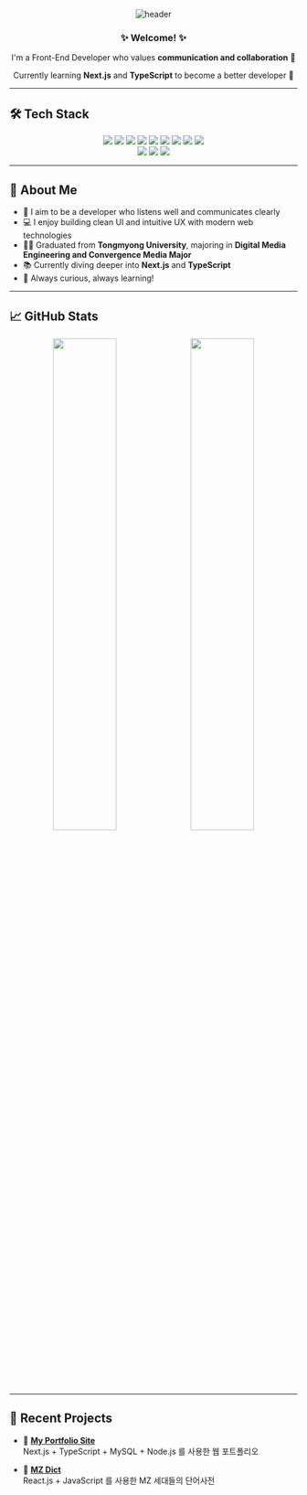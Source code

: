 <div align="center">

![header](https://capsule-render.vercel.app/api?type=waving&color=gradient&height=240&section=header&text=Harang's%20GitHub&fontSize=45&fontAlign=70&fontAlignY=40&animation=twinkling)
  
  <h3>✨ Welcome! ✨</h3>
  <p>I'm a Front-End Developer who values <strong>communication and collaboration</strong> 🤝</p>
  <p>Currently learning <strong>Next.js</strong> and <strong>TypeScript</strong> to become a better developer 🚀</p>

</div>

---

## 🛠️ Tech Stack

<div align="center">
  
  <img src="https://img.shields.io/badge/HTML-E34F26?style=for-the-badge&logo=html5&logoColor=white"/>
  <img src="https://img.shields.io/badge/CSS-1572B6?style=for-the-badge&logo=css3&logoColor=white"/>
  <img src="https://img.shields.io/badge/JavaScript-F7DF1E?style=for-the-badge&logo=javascript&logoColor=black"/>
  <img src="https://img.shields.io/badge/TypeScript-3178C6?style=for-the-badge&logo=typescript&logoColor=white"/>
  <img src="https://img.shields.io/badge/React-61DAFB?style=for-the-badge&logo=react&logoColor=black"/>
  <img src="https://img.shields.io/badge/Next.js-000000?style=for-the-badge&logo=nextdotjs&logoColor=white"/>
  <img src="https://img.shields.io/badge/Styled--Components-DB7093?style=for-the-badge&logo=styled-components&logoColor=white"/>
  <img src="https://img.shields.io/badge/TailwindCSS-06B6D4?style=for-the-badge&logo=tailwindcss&logoColor=white"/>
  <img src="https://img.shields.io/badge/AntDesign-0170FE?style=for-the-badge&logo=antdesign&logoColor=white"/>
  <br/>
  <img src="https://img.shields.io/badge/Git-F05032?style=for-the-badge&logo=git&logoColor=white"/>
  <img src="https://img.shields.io/badge/GitHub-181717?style=for-the-badge&logo=github&logoColor=white"/>
  <img src="https://img.shields.io/badge/Figma-F24E1E?style=for-the-badge&logo=figma&logoColor=white"/>

</div>

---

## 📌 About Me

- 💬 I aim to be a developer who listens well and communicates clearly
- 💻 I enjoy building clean UI and intuitive UX with modern web technologies
- 🧑‍🎓 Graduated from **Tongmyong University**, majoring in **Digital Media Engineering and Convergence Media Major**
- 📚 Currently diving deeper into **Next.js** and **TypeScript**
- 🧠 Always curious, always learning!

---

## 📈 GitHub Stats

<div align="center">
  
  <img src="https://github-readme-stats.vercel.app/api?username=Harang-Dev&show_icons=true&theme=tokyonight" width="47%" />
  <img src="https://github-readme-stats.vercel.app/api/top-langs/?username=Harang-Dev&layout=compact&theme=tokyonight" width="47%" />

</div>

---

## 📝 Recent Projects


- 🧾 **[My Portfolio Site](https://port-next-webportfolio-front-m61t9knhb5c1f236.sel4.cloudtype.app/)**  
  Next.js + TypeScript + MySQL + Node.js 를 사용한 웹 포트폴리오

- 📘 **[MZ Dict](https://web-mz-dict-front-m61t9knhb5c1f236.sel4.cloudtype.app/)**  
  React.js + JavaScript 를 사용한 MZ 세대들의 단어사전


